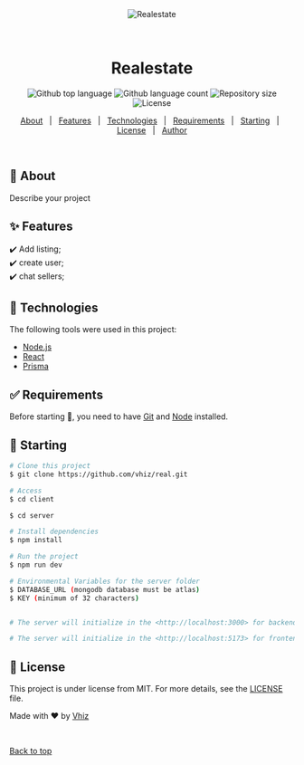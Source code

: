 <div align="center" id="top"> 
  <img src="https://encrypted-tbn0.gstatic.com/images?q=tbn:ANd9GcQX-Loq3FyR2NhCHM2NuJmIJMFkMCxLt1K9qSDj07P0Aw&s" alt="Realestate" />

  &#xa0;

  <!-- <a href="https://realestate.netlify.app">Demo</a> -->
</div>

<h1 align="center">Realestate</h1>

<p align="center">
  <img alt="Github top language" src="https://img.shields.io/github/languages/top/{{YOUR_GITHUB_USERNAME}}/realestate?color=56BEB8">

  <img alt="Github language count" src="https://img.shields.io/github/languages/count/{{YOUR_GITHUB_USERNAME}}/realestate?color=56BEB8">

  <img alt="Repository size" src="https://img.shields.io/github/repo-size/{{YOUR_GITHUB_USERNAME}}/realestate?color=56BEB8">

  <img alt="License" src="https://img.shields.io/github/license/{{YOUR_GITHUB_USERNAME}}/realestate?color=56BEB8">

  <!-- <img alt="Github issues" src="https://img.shields.io/github/issues/{{YOUR_GITHUB_USERNAME}}/realestate?color=56BEB8" /> -->

  <!-- <img alt="Github forks" src="https://img.shields.io/github/forks/{{YOUR_GITHUB_USERNAME}}/realestate?color=56BEB8" /> -->

  <!-- <img alt="Github stars" src="https://img.shields.io/github/stars/{{YOUR_GITHUB_USERNAME}}/realestate?color=56BEB8" /> -->
</p>

<!-- Status -->

<!-- <h4 align="center"> 
	🚧  Realestate 🚀 Under construction...  🚧
</h4> 

<hr> -->

<p align="center">
  <a href="#dart-about">About</a> &#xa0; | &#xa0; 
  <a href="#sparkles-features">Features</a> &#xa0; | &#xa0;
  <a href="#rocket-technologies">Technologies</a> &#xa0; | &#xa0;
  <a href="#white_check_mark-requirements">Requirements</a> &#xa0; | &#xa0;
  <a href="#checkered_flag-starting">Starting</a> &#xa0; | &#xa0;
  <a href="#memo-license">License</a> &#xa0; | &#xa0;
  <a href="https://github.com/vhiz" target="_blank">Author</a>
</p>

<br>

## :dart: About ##

Describe your project

## :sparkles: Features ##

:heavy_check_mark: Add listing;\
:heavy_check_mark: create user;\
:heavy_check_mark: chat sellers;

## :rocket: Technologies ##

The following tools were used in this project:

- [Node.js](https://nodejs.org/en/)
- [React](https://pt-br.reactjs.org/)
- [Prisma](https://pt-br.reactjs.org/)


## :white_check_mark: Requirements ##

Before starting :checkered_flag:, you need to have [Git](https://git-scm.com) and [Node](https://nodejs.org/en/) installed.

## :checkered_flag: Starting ##

```bash
# Clone this project
$ git clone https://github.com/vhiz/real.git

# Access
$ cd client

$ cd server

# Install dependencies
$ npm install

# Run the project
$ npm run dev

# Environmental Variables for the server folder
$ DATABASE_URL (mongodb database must be atlas)
$ KEY (minimum of 32 characters)


# The server will initialize in the <http://localhost:3000> for backend

# The server will initialize in the <http://localhost:5173> for frontend
```

## :memo: License ##

This project is under license from MIT. For more details, see the [LICENSE](LICENSE.md) file.


Made with :heart: by <a href="https://github.com/vhiz" target="_blank">Vhiz</a>

&#xa0;

<a href="#top">Back to top</a>
